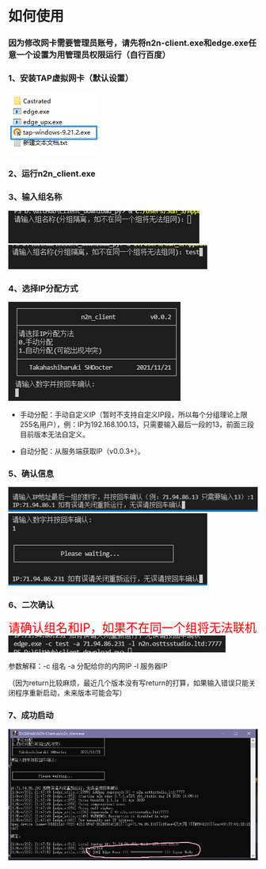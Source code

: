# 如何使用

### 因为修改网卡需要管理员账号，请先将n2n-client.exe和edge.exe任意一个设置为用管理员权限运行（自行百度）

### 1、安装TAP虚拟网卡（默认设置）

  ![1](img/1.png)

### 2、运行n2n_client.exe

### 3、输入组名称

  ![2](img/2.png)
  ![3](img/3.png)

### 4、选择IP分配方式

  ![4](img/4.png)

* 手动分配：手动自定义IP（暂时不支持自定义IP段，所以每个分组理论上限255名用户），例：IP为192.168.100.13，只需要输入最后一段的13，前面三段目前版本无法自定义。

* 自动分配：从服务端获取IP（v0.0.3+）。

### 5、确认信息

![5](img/5.png)
![6](img/6.png)

### 6、二次确认

<font color=red size=5px>请确认组名和IP，如果不在同一个组将无法联机</font>
![7](img/7.png)

参数解释：-c 组名 -a 分配给你的内网IP -l 服务器IP

（因为return比较麻烦，最近几个版本没有写return的打算，如果输入错误只能关闭程序重新启动，未来版本可能会写）

### 7、成功启动

 ![10](img/10.png)